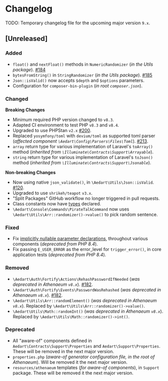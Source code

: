 # Changelog

TODO: Temporary changelog file for the upcoming major version `9.x`.

## [Unreleased]

### Added

* `float()` and `nextFloat()` methods in `NumericRandomizer` (_in the Utils package_). [#184](https://github.com/aedart/athenaeum/issues/184)
* `bytesFromString()` in `StringRandomizer` (_in the Utils package_). [#185](https://github.com/aedart/athenaeum/issues/185)
* `Json::isValid()` now accepts `$depth` and `$options` parameters.
* Configuration for `composer-bin-plugin` (_in root `composer.json`_).

### Changed

**Breaking Changes**

* Minimum required PHP version changed to `v8.3`.
* Adapted CI environment to test PHP `v8.3` and `v8.4`.
* Upgraded to use PHPStan `v2.x` [#200](https://github.com/aedart/athenaeum/issues/200).
* Replaced `yosymfony/toml` with `devium/toml` as supported toml parser (_affected component `\Aedart\Config\Parsers\Files\Toml`_). [#213](https://github.com/aedart/athenaeum/issues/213).
* `array` return type for various implementation of Laravel's `toArray()` method (_inherited from `\Illuminate\Contracts\Support\Arrayable`_).
* `string` return type for various implementation of Laravel's `toJson()` method (_inherited from `\Illuminate\Contracts\Support\Jsonable`_).

**Non-breaking Changes**

* Now using native `json_validate()`, in `\Aedart\Utils\Json::isValid`. [#120](https://github.com/aedart/athenaeum/issues/120).
* Upgraded to use `shrikeh/teapot` `v3.x`.
* "Split Packages" GitHub workflow no longer triggered in pull requests.
* Class constants now have [types](https://php.watch/versions/8.3/typed-constants) declared.
* `\Aedart\Console\Commands\PirateTalkCommand` now uses `\Aedart\Utils\Arr::randomizer()->value()` to pick random sentence.

### Fixed

* Fix [implicitly nullable parameter declarations](https://php.watch/versions/8.4/implicitly-marking-parameter-type-nullable-deprecated), throughout various components (_deprecated from PHP 8.4_).
* Fix passing `E_USER_ERROR` as the error_level for `trigger_error()`, in core application tests (_deprecated from PHP 8.4_).

### Removed

* `\Aedart\Auth\Fortify\Actions\RehashPasswordIfNeeded` (_was deprecated in Athenaeum `v8.x`_). [#182](https://github.com/aedart/athenaeum/issues/182).
* `\Aedart\Auth\Fortify\Events\PasswordWasRehashed` (_was deprecated in Athenaeum `v8.x`_). [#182](https://github.com/aedart/athenaeum/issues/182).
* `\Aedart\Utils\Arr::randomElement()` (_was deprecated in Athenaeum `v8.x`_). Replaced by `\Aedart\Utils\Arr::randomizer()->value()`.
* `\Aedart\Utils\Math::randomInt()` (_was deprecated in Athenaeum `v8.x`_). Replaced by `\Aedart\Utils\Math::randomizer()->int()`.

### Deprecated

* All "aware-of" components defined in `Aedart\Contracts\Support\Properties` and `Aedart\Support\Properties`. These will be removed in the next major version.
* `properties.php` (_aware-of generator configuration file, in the root of Athenaeum_). Will be removed it the next major version.
* `resources/athenaeum` templates (_for aware-of components_), in `Support` package. These will be removed it the next major version. 